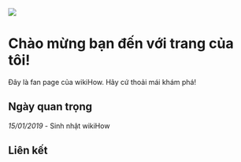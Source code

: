 <!DOCTYPE html>
<html>
<head>
<!-- <title>Pham Ngoc Anh Quoc</title> -->
   <style type="text/css">
  .div1{
    font-size:80px;
    border: 1px solid black;
    background-color: yellow;
    width: 200px;
    height: 200px;
    overflow: auto;}
  .div2{
    font-size:80px;
    border: 1px solid black;
    background-color: yellow;
    width: 200px;
    height: 200px;
    overflow: hidden;
}  
   </style>
</head>
<body>
<!--          <div class="div1">width:800px</div>
        <div class="div2">max-width:800px</div> -->
<img src="https://toanthaydinh.com/wp-content/uploads/2020/04/anh-bia-anime-cap-doi-8.png">
<h1>Chào mừng bạn đến với trang của tôi!</h1>
<p>Đây là fan page của wikiHow. Hãy cứ thoải mái khám phá!</p>
<h2>Ngày quan trọng</h2>
<p><i>15/01/2019</i> - Sinh nhật wikiHow</p>
<h2>Liên kết</h2>
</body>
</html>
